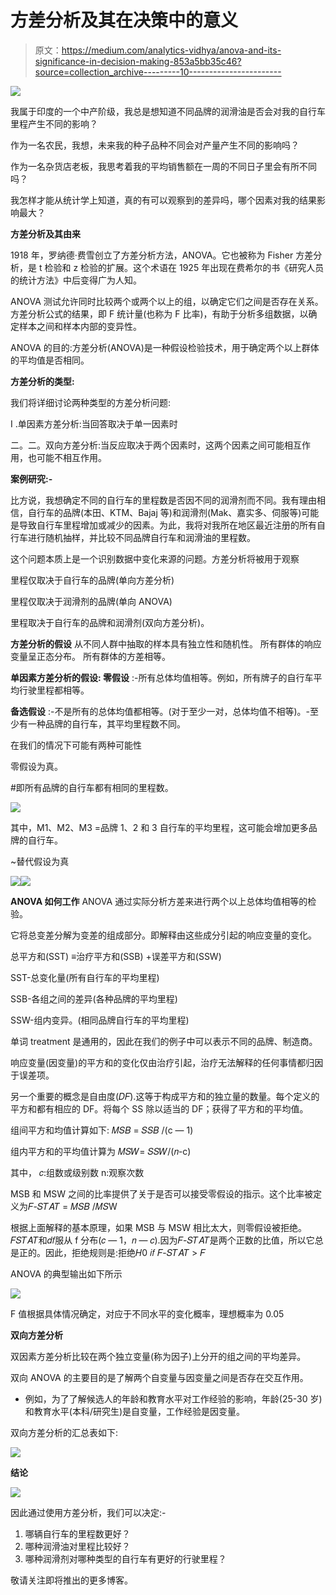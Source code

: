 # 方差分析及其在决策中的意义

> 原文：<https://medium.com/analytics-vidhya/anova-and-its-significance-in-decision-making-853a5bb35c46?source=collection_archive---------10----------------------->

![](img/b8861fa951d89280416d9cacda1aec8e.png)

我属于印度的一个中产阶级，我总是想知道不同品牌的润滑油是否会对我的自行车里程产生不同的影响？

作为一名农民，我想，未来我的种子品种不同会对产量产生不同的影响吗？

作为一名杂货店老板，我思考着我的平均销售额在一周的不同日子里会有所不同吗？

我怎样才能从统计学上知道，真的有可以观察到的差异吗，哪个因素对我的结果影响最大？

**方差分析及其由来**

1918 年，罗纳德·费雪创立了方差分析方法，ANOVA。它也被称为 Fisher 方差分析，是 t 检验和 z 检验的扩展。这个术语在 1925 年出现在费希尔的书《研究人员的统计方法》中后变得广为人知。

ANOVA 测试允许同时比较两个或两个以上的组，以确定它们之间是否存在关系。方差分析公式的结果，即 F 统计量(也称为 F 比率)，有助于分析多组数据，以确定样本之间和样本内部的变异性。

ANOVA 的目的:方差分析(ANOVA)是一种假设检验技术，用于确定两个以上群体的平均值是否相同。

**方差分析的类型:**

我们将详细讨论两种类型的方差分析问题:

I .单因素方差分析:当回答取决于单一因素时

二。二。双向方差分析:当反应取决于两个因素时，这两个因素之间可能相互作用，也可能不相互作用。

**案例研究:-**

比方说，我想确定不同的自行车的里程数是否因不同的润滑剂而不同。我有理由相信，自行车的品牌(本田、KTM、Bajaj 等)和润滑剂(Mak、嘉实多、伺服等)可能是导致自行车里程增加或减少的因素。为此，我将对我所在地区最近注册的所有自行车进行随机抽样，并比较不同品牌自行车和润滑油的里程数。

这个问题本质上是一个识别数据中变化来源的问题。方差分析将被用于观察

里程仅取决于自行车的品牌(单向方差分析)

里程仅取决于润滑剂的品牌(单向 ANOVA)

里程取决于自行车的品牌和润滑剂(双向方差分析)。

**方差分析的假设** 从不同人群中抽取的样本具有独立性和随机性。
所有群体的响应变量呈正态分布。
所有群体的方差相等。

**单因素方差分析的假设:
零假设** :-所有总体均值相等。例如，所有牌子的自行车平均行驶里程都相等。

**备选假设** :-不是所有的总体均值都相等。(对于至少一对，总体均值不相等)。-至少有一种品牌的自行车，其平均里程数不同。

在我们的情况下可能有两种可能性

零假设为真。

#即所有品牌的自行车都有相同的里程数。

![](img/e673f0e2721dfd767caad99cb32afc3d.png)

其中，M1、M2、M3 =品牌 1、2 和 3 自行车的平均里程，这可能会增加更多品牌的自行车。

~替代假设为真

![](img/791ce85af229d97a8622b74ef21b6935.png)![](img/fc86bc48aa4220cd40291415c3c81d0a.png)

**ANOVA 如何工作** ANOVA 通过实际分析方差来进行两个以上总体均值相等的检验。

它将总变差分解为变差的组成部分。即解释由这些成分引起的响应变量的变化。

总平方和(SST) ≡治疗平方和(SSB) +误差平方和(SSW)

SST-总变化量(所有自行车的平均里程)

SSB-各组之间的差异(各种品牌的平均里程)

SSW-组内变异。(相同品牌自行车的平均里程)

单词 treatment 是通用的，因此在我们的例子中可以表示不同的品牌、制造商。

响应变量(因变量)的平方和的变化仅由治疗引起，治疗无法解释的任何事情都归因于误差项。

另一个重要的概念是自由度(𝐷𝐹).这等于构成平方和的独立量的数量。每个定义的平方和都有相应的 DF。将每个 SS 除以适当的 DF；获得了平方和的平均值。

组间平方和均值计算如下:
𝑀𝑆𝐵 = 𝑆𝑆𝐵 /(c — 1)

组内平方和的平均值计算为
𝑀𝑆𝑊= 𝑆𝑆𝑊/(𝑛-c)

其中，
𝑐:组数或级别数
n:观察次数

MSB 和 MSW 之间的比率提供了关于是否可以接受零假设的指示。这个比率被定义为𝐹-𝑆𝑇𝐴𝑇 = 𝑀𝑆𝐵 /𝑀𝑆W

根据上面解释的基本原理，如果 MSB 与 MSW 相比太大，则零假设被拒绝。𝐹𝑆𝑇𝐴𝑇和𝑑𝑓服从 f 分布(𝑐 — 1，𝑛 — 𝑐).因为𝐹-𝑆𝑇𝐴𝑇是两个正数的比值，所以它总是正的。因此，拒绝规则是:拒绝𝐻0 𝑖𝑓 𝐹-𝑆𝑇𝐴𝑇 > 𝐹

ANOVA 的典型输出如下所示

![](img/49f57518275eb1f5d5b272f5d61a853a.png)

F 值根据具体情况确定，对应于不同水平的变化概率，理想概率为 0.05

**双向方差分析**

双因素方差分析比较在两个独立变量(称为因子)上分开的组之间的平均差异。

双向 ANOVA 的主要目的是了解两个自变量与因变量之间是否存在交互作用。

*   例如，为了了解候选人的年龄和教育水平对工作经验的影响，年龄(25-30 岁)和教育水平(本科/研究生)是自变量，工作经验是因变量。

双向方差分析的汇总表如下:

![](img/969a61bfed70733ffb71b3f422fd5dfa.png)

**结论**

![](img/efcf8c728d245263efffdfe6224eb8ce.png)

因此通过使用方差分析，我们可以决定:-

1.  哪辆自行车的里程数更好？
2.  哪种润滑油对里程比较好？
3.  哪种润滑剂对哪种类型的自行车有更好的行驶里程？

敬请关注即将推出的更多博客。